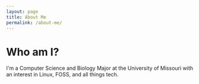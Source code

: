 ```yaml
---
layout: page
title: About Me
permalink: /about-me/
---
```


# Who am I?

I'm a Computer Science and Biology Major at the University of Missouri with an
interest in Linux, FOSS, and all things tech.
